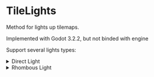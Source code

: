 # TileLights
Method for lights up tilemaps.

Implemented with Godot 3.2.2, but not binded with engine

Support several lights types:

<details>
  <summary>Direct Light</summary>
  
![DirectLighter](https://user-images.githubusercontent.com/66486400/126052392-d9c96ed6-2994-4d85-ab73-d7f0737af1f3.gif)

</details>

<details>
  <summary>Rhombous Light</summary>
  
![RhombousLight](https://user-images.githubusercontent.com/66486400/126052394-4309b482-e3da-4e35-80ea-124464d074c3.gif)

</details>
